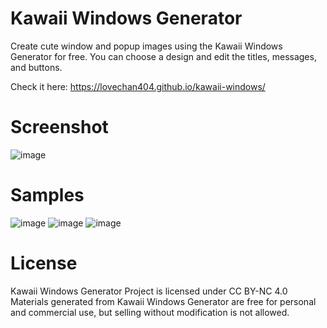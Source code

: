 # Kawaii Windows Generator
Create cute window and popup images using the Kawaii Windows Generator for free. You can choose a design and edit the titles, messages, and buttons.

Check it here: https://lovechan404.github.io/kawaii-windows/

# Screenshot
![image](https://user-images.githubusercontent.com/69886523/143730621-a9d3a2c0-cc5a-4905-85b2-615b7614b31e.png)

# Samples
![image](https://user-images.githubusercontent.com/69886523/143730686-4d00ce48-4fb1-438d-a93e-957432c001e7.png)
![image](https://user-images.githubusercontent.com/69886523/143730777-0bdeb55c-c2f1-43d0-90db-3877d4174525.png)
![image](https://user-images.githubusercontent.com/69886523/143730807-060331ac-e2b3-4583-9e03-9f89ee826eab.png)

# License
Kawaii Windows Generator Project is licensed under CC BY-NC 4.0
Materials generated from Kawaii Windows Generator are free for personal and commercial use, but selling without modification is not allowed.


